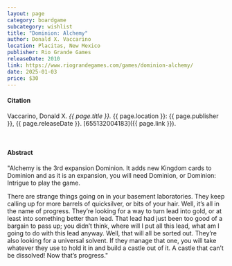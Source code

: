 ```yaml
---
layout: page
category: boardgame
subcategory: wishlist
title: "Dominion: Alchemy"
author: Donald X. Vaccarino
location: Placitas, New Mexico
publisher: Rio Grande Games
releaseDate: 2010
link: https://www.riograndegames.com/games/dominion-alchemy/
date: 2025-01-03
price: $30
---
```


#### Citation

Vaccarino, Donald X. *{{ page.title }}.* {{ page.location }}: {{ page.publisher }}, {{ page.releaseDate }}. [655132004183]({{ page.link }}).

<br>


#### Abstract

"Alchemy is the 3rd expansion Dominion.  It adds new Kingdom cards to Dominion and as it is an expansion, you will need Dominion, or Dominion: Intrigue to play the game.

There are strange things going on in your basement laboratories. They keep calling up for more barrels of quicksilver, or bits of your hair. Well, it’s all in the name of progress. They’re looking for a way to turn lead into gold, or at least into something better than lead. That lead had just been too good of a bargain to pass up; you didn’t think, where will I put all this lead, what am I going to do with this lead anyway. Well, that will all be sorted out. They’re also looking for a universal solvent. If they manage that one, you will take whatever they use to hold it in and build a castle out of it. A castle that can’t be dissolved! Now that’s progress."
